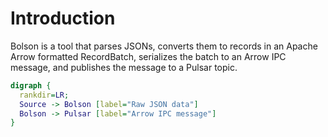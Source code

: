 # Introduction

Bolson is a tool that parses JSONs, converts them to records in an Apache Arrow
formatted RecordBatch, serializes the batch to an Arrow IPC message, and 
publishes the message to a Pulsar topic.

```dot process Overview
digraph {
  rankdir=LR; 
  Source -> Bolson [label="Raw JSON data"]
  Bolson -> Pulsar [label="Arrow IPC message"]
}
```